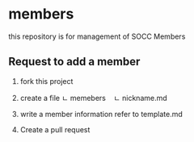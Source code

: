# members
this repository is for management of SOCC Members

## Request to add a member
1. fork this project
2. create a file
 ㄴ memebers
    ㄴ nickname.md
    
3. write a member information refer to template.md
4. Create a pull request

